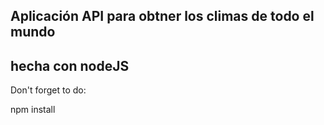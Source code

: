 ## Aplicación API para obtner los climas de todo el mundo
## hecha con nodeJS

Don't forget to do:

npm install